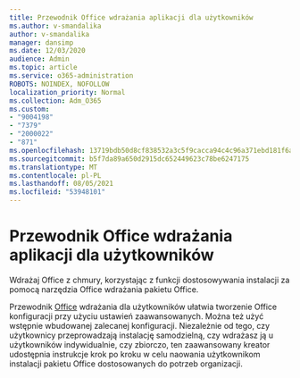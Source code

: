 ```yaml
---
title: Przewodnik Office wdrażania aplikacji dla użytkowników
ms.author: v-smandalika
author: v-smandalika
manager: dansimp
ms.date: 12/03/2020
audience: Admin
ms.topic: article
ms.service: o365-administration
ROBOTS: NOINDEX, NOFOLLOW
localization_priority: Normal
ms.collection: Adm_O365
ms.custom:
- "9004198"
- "7379"
- "2000022"
- "871"
ms.openlocfilehash: 13719bdb50d8cf838532a3c5f9cacca94c4c96a371ebd181f6ab04b3c51db0a0
ms.sourcegitcommit: b5f7da89a650d2915dc652449623c78be6247175
ms.translationtype: MT
ms.contentlocale: pl-PL
ms.lasthandoff: 08/05/2021
ms.locfileid: "53948101"
---
```

# <a name="deploy-office-to-your-users-guide"></a>Przewodnik Office wdrażania aplikacji dla użytkowników

Wdrażaj Office z chmury, korzystając z funkcji dostosowywania instalacji za pomocą narzędzia Office wdrażania pakietu Office.

Przewodnik [Office](https://go.microsoft.com/fwlink/?linkid=2146451) wdrażania dla użytkowników ułatwia tworzenie Office konfiguracji przy użyciu ustawień zaawansowanych. Można też użyć wstępnie wbudowanej zalecanej konfiguracji. Niezależnie od tego, czy użytkownicy przeprowadzają instalację samodzielną, czy wdrażasz ją u użytkowników indywidualnie, czy zbiorczo, ten zaawansowany kreator udostępnia instrukcje krok po kroku w celu naowania użytkownikom instalacji pakietu Office dostosowanych do potrzeb organizacji.